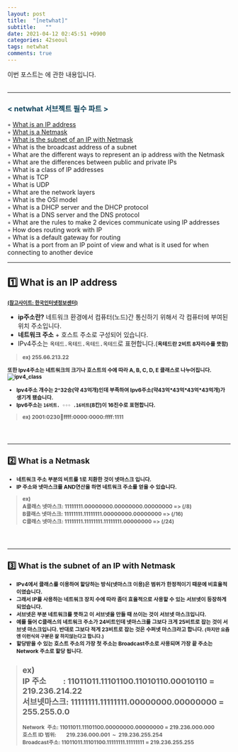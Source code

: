 ```yaml
---
layout: post
title:  "[netwhat]"
subtitle:   ""
date: 2021-04-12 02:45:51 +0900
categories: 42seoul
tags: netwhat
comments: true 
---
```


이번 포스트는 <b></b>에 관한 내용입니다.
<br /><br />

* * *
<h3 style="color:#0e435c;">&lt; netwhat 서브젝트 필수 파트 &gt;</h3>

◦ <a href="#IP_address">What is an IP address</a><br />
◦ <a href="#Netmask">What is a Netmask</a><br />
◦ <a href="#subnet_of_an_IP_with_Netmask">What is the subnet of an IP with Netmask</a><br />
◦ What is the broadcast address of a subnet<br />
◦ What are the different ways to represent an ip address with the Netmask<br />
◦ What are the differences between public and private IPs<br />
◦ What is a class of IP addresses<br />
◦ What is TCP<br />
◦ What is UDP<br />
◦ What are the network layers<br />
◦ What is the OSI model<br />
◦ What is a DHCP server and the DHCP protocol<br />
◦ What is a DNS server and the DNS protocol<br />
◦ What are the rules to make 2 devices communicate using IP addresses<br />
◦ How does routing work with IP<br />
◦ What is a default gateway for routing<br />
◦ What is a port from an IP point of view and what is it used for when connecting to another device<br />

* * *
<h2 id="IP_address">1️⃣ What is an IP address</h2>
<b style="font-size:80%"><a href="https://xn--3e0bx5euxnjje69i70af08bea817g.xn--3e0b707e/jsp/resources/ipv4Info.jsp">(참고사이트: 한국인터넷정보센터)</a></b>

* <b>ip주소란?</b> 네트워크 환경에서 <rd>컴퓨터(노드)간 통신하기 위해서 각 컴퓨터에 부여된 위치 주소</rd>입니다.
* <b><rd>네트워크 주소</rd></b> &#43; <rd>호스트 주소</rd>로 구성되어 있습니다.
* IPv4주소는 `옥테드.옥테드.옥테드.옥테드`로 표현합니다.(<b style="font-size:85%">옥테드란 2비트 8자리수를 뜻함)
> ex) 255.66.213.22
<p class="guide">
또한 <b>Ipv4주소</b>는 <rd>네트워크의 크기</rd>나 <rd>호스트의 수</rd>에 따라 <rd>A, B, C, D, E</rd> 클래스로 나누어집니다.
<img src="https://한국인터넷정보센터.한국/images/renewal/visual102-02.jpg" alt="ipv4_class">
</p>

* <b>Ipv4주소</b> 개수는 2^32승(약 43억개)인데 부족하여 <b>Ipv6주소</b>(약43억&#42;43억&#42;43억&#42;43억개)가 생기게 됐습니다.
* <b>Ipv6주소</b>는 `16비트. ◦◦◦ .16비트`(8칸)이 16진수로 표현합니다.
> ex) 2001:0230:abcd:ffff:0000:0000:ffff:1111  

<br /><br />

* * *
<h2 id="Netmask">2️⃣ What is a Netmask</h2>

* <b>네트워크 주소</b> 부분의 비트를 1로 치환한 것이 넷마스크 입니다.
* <b>IP 주소</b>와 <b>넷마스크</b>를 <rd>AND연산</rd>을 하면 <b>네트워크 주소</b>를 얻을 수 있습니다.
> ex)  
> A클래스 넷마스크: 11111111.00000000.00000000.00000000 => (/8)  
> B클래스 넷마스크: 11111111.11111111.00000000.00000000 => (/16)  
> C클래스 넷마스크: 11111111.11111111.11111111.00000000 => (/24)  

<br /><br />

* * *
<h2 id="subnet_of_an_IP_with_Netmask">3️⃣ What is the subnet of an IP with Netmask</h2>

* IPv4에서 클래스를 이용하여 할당하는 방식(넷마스크 이용)은 범위가 한정적이기 때문에 비효율적이였습니다.
* 그래서 IP를 사용하는 네트워크 장치 수에 따라 좀더 효율적으로 사용할 수 있는 <b>서브넷</b>이 등장하게 되었습니다.
* <b>서브넷</b>은 <b>부분 네트워크</b>를 뜻하고 이 <b>서브넷</b>을 만들 때 쓰이는 것이 <b>서브넷 마스크</b>입니다.
* 예를 들어 C클래스의 네트워크 주소가 24비트인데 넷마스크를 그보다 크게 25비트로 잡는 것이 <rd>서브넷 마스크</rd>입니다. 반대로 그보다 적게 23비트로 잡는 것은 <rd>수퍼넷 마스크</rd>라고 합니다. <b style="font-size:90%">(하지만 요즘엔 이런식의 구분은 잘 하지않는다고 합니다.)</b>
* 할당받을 수 있는 <b>호스트 주소</b>의 가장 첫 주소는 <b>Broadcast주소</b>로 사용되며 가장 끝 주소는 <b>Network 주소</b>로 할당 됩니다.
> ex)  
> IP 주소&nbsp;&nbsp;&nbsp;&nbsp;&nbsp;&nbsp;&nbsp;&nbsp;&nbsp;: 11011011.11101100.11010110.00010110 = 219.236.214.22  
> 서브넷마스크: 11111111.11111111.00000000.00000000 = 255.255.0.0  
> ----------------------------------------------------------------------  
> Network&nbsp;&nbsp;주소: 11011011.11101100.00000000.00000000 = 219.236.000.000  
> 호스트 ID 범위:&nbsp;&nbsp;&nbsp;&nbsp;&nbsp;&nbsp;&nbsp;&nbsp;219.236.000.001&nbsp;&nbsp;~&nbsp;&nbsp;219.236.255.254  
> Broadcast주소: 11011011.11101100.11111111.11111111 = 219.236.255.255  
